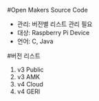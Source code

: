 #Open Makers Source Code
- 관리: 버전별 리스트 관리 필요
- 대상: Raspberry Pi Device 
- 언어: C, Java

#버전 리스트
1. v3 Public
2. v3 AMK
3. v4 Cloud
4. v4 GERI


